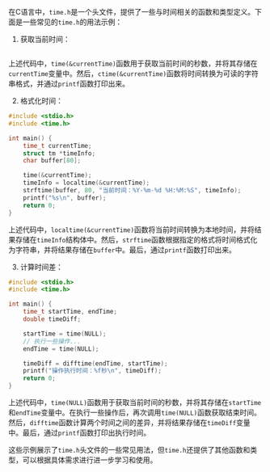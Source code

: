 在C语言中，`time.h`是一个头文件，提供了一些与时间相关的函数和类型定义。下面是一些常见的`time.h`的用法示例：

1. 获取当前时间：
```c


```
上述代码中，`time(&currentTime)`函数用于获取当前时间的秒数，并将其存储在`currentTime`变量中。然后，`ctime(&currentTime)`函数将时间转换为可读的字符串格式，并通过`printf`函数打印出来。

2. 格式化时间：
```c
#include <stdio.h>
#include <time.h>

int main() {
    time_t currentTime;
    struct tm *timeInfo;
    char buffer[80];

    time(&currentTime);
    timeInfo = localtime(&currentTime);
    strftime(buffer, 80, "当前时间：%Y-%m-%d %H:%M:%S", timeInfo);
    printf("%s\n", buffer);
    return 0;
}
```
上述代码中，`localtime(&currentTime)`函数将当前时间转换为本地时间，并将结果存储在`timeInfo`结构体中。然后，`strftime`函数根据指定的格式将时间格式化为字符串，并将结果存储在`buffer`中。最后，通过`printf`函数打印出来。

3. 计算时间差：
```c
#include <stdio.h>
#include <time.h>

int main() {
    time_t startTime, endTime;
    double timeDiff;

    startTime = time(NULL);
    // 执行一些操作...
    endTime = time(NULL);

    timeDiff = difftime(endTime, startTime);
    printf("操作执行时间：%f秒\n", timeDiff);
    return 0;
}
```
上述代码中，`time(NULL)`函数用于获取当前时间的秒数，并将其存储在`startTime`和`endTime`变量中。在执行一些操作后，再次调用`time(NULL)`函数获取结束时间。然后，`difftime`函数计算两个时间之间的差异，并将结果存储在`timeDiff`变量中。最后，通过`printf`函数打印出执行时间。

这些示例展示了`time.h`头文件的一些常见用法，但`time.h`还提供了其他函数和类型，可以根据具体需求进行进一步学习和使用。